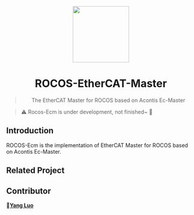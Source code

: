 <!--
 Copyright (c) 2021 'Yang Luo, luoyang@sia.cn'

 This software is released under the MIT License.
 https://opensource.org/licenses/MIT
-->

<div align="center">
  <img src="./res/rocos-ecm.png" alt="" height="150">
  <h1>ROCOS-EtherCAT-Master</h1>
  <blockquote>The EtherCAT Master for ROCOS based on Acontis Ec-Master </blockquote>
</div>


> :warning: Rocos-Ecm is under development, not finished~ :thinking:

## Introduction

ROCOS-Ecm is the implementation of EtherCAT Master for ROCOS based on Acontis Ec-Master.



## Related Project



## Contributor

:bust_in_silhouette:[**Yang Luo**](mailto:luoyang@sia.cn)

